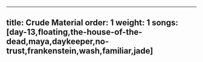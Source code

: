 
---
title: Crude Material
order: 1
weight: 1
songs: [day-13,floating,the-house-of-the-dead,maya,daykeeper,no-trust,frankenstein,wash,familiar,jade]
---
